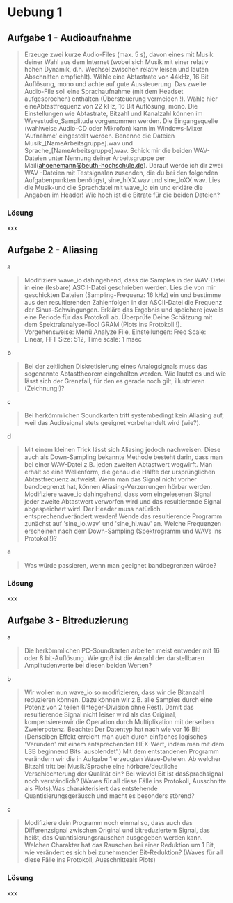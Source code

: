 # Uebung 1


## Aufgabe 1 - Audioaufnahme


> Erzeuge  zwei  kurze  Audio-Files  (max.  5  s),  davon  eines  mit  Musik  deiner  Wahl  aus  dem  Internet (wobei sich Musik mit einer relativ hohen Dynamik, d.h. Wechsel zwischen relativ leisen und lauten Abschnitten 
empfiehlt). Wähle eine Abtastrate von 44kHz, 16 Bit Auflösung, mono und achte auf gute Aussteuerung. Das   zweite   Audio-File   soll   eine   Sprachaufnahme   (mit   dem   Headset aufgesprochen)   enthalten (Übersteuerung  vermeiden
!).  Wähle  hier  eineAbtastfrequenz  von  22  kHz,  16  Bit  Auflösung,  mono.  Die Einstellungen wie Abtastrate, Bitzahl und Kanalzahl können im Wavestudio_Samplitude vorgenommen werden. Die Eingangsquelle (wahlweise Audio-CD oder Mikrofon) kann im Windows-Mixer 'Aufnahme' eingestellt werden. Benenne  die  Dateien Musik_[NameArbeitsgruppe].wav und Sprache_[NameArbeitsgruppe].wav. Schick mir  die  beiden  WAV-Dateien  unter  Nennung  deiner  Arbeitsgruppe  per  Mail(ahoenemann@beuth-hochschule.de). Darauf  werde  ich  dir  zwei  WAV
-Dateien  mit  Testsignalen  zusenden,  die  du  bei  den folgenden   Aufgabenpunkten   benötigst,   sine_hiXX.wav   und   sine_loXX.wav. Lies   die   Musik-und   die Sprachdatei mit wave_io ein und erkläre die Angaben im Header! Wie  hoch ist die Bitrate  für die beiden 
Dateien?

### Lösung
xxx


## Aufgabe 2 - Aliasing

a
> Modifiziere  wave_io dahingehend,  dass  die  Samples  in  der  WAV-Datei  in  eine  (lesbare)  ASCII-Datei geschrieben  werden.  Lies  die  von  mir  geschickten  Dateien  (Sampling-Frequenz:  16  kHz)  ein  und bestimme   aus   den   resultierenden   Zahlenfolgen   in   der   ASCII-Datei   die Frequenz   der   Sinus-Schwingungen. Erkläre das Ergebnis und speichere jeweils eine Periode für das Protokoll ab. Überprüfe Deine Schätzung mit dem Spektralanalyse-Tool GRAM (Plots ins Protokoll !). Vorgehensweise: Menü Analyze File, Einstellungen: Freq Scale: Linear, FFT Size: 512, Time scale: 1 msec

b
> Bei der zeitlichen Diskretisierung eines Analogsignals muss das sogenannte Abtasttheorem eingehalten werden.  Wie lautet  es  und  wie  lässt  sich  der  Grenzfall,  für  den  es  gerade  noch  gilt,  illustrieren (Zeichnung!)?

c
> Bei  herkömmlichen  Soundkarten  tritt  systembedingt  kein  Aliasing  auf,  weil  das  Audiosignal  stets geeignet vorbehandelt wird (wie?). 

d
> Mit einem kleinen Trick lässt sich Aliasing jedoch nachweisen. Diese auch als Down-Sampling bekannte Methode  besteht  darin,  dass  man  bei  einer  WAV-Datei  z.B.  jeden  zweiten  Abtastwert  wegwirft.  Man erhält  so  eine  Wellenform,  die  genau  die  Hälfte  der  ursprünglichen  Abtastfrequenz  aufweist.  Wenn man das Signal nicht vorher bandbegrenzt hat, können Aliasing-Verzerrungen hörbar werden. Modifiziere  wave_io  dahingehend,  dass  vom  eingelesenen  Signal  jeder  zweite  Abtastwert  verworfen wird  und  das  resultierende  Signal  abgespeichert  wird. Der  Header  muss natürlich  entsprechendverändert  werden!  Wende  das  resultierende  Programm  zunächst  auf  'sine_lo.wav'  und  'sine_hi.wav' an.   Welche   Frequenzen   erscheinen   nach   dem   Down-Sampling   (Spektrogramm   und   WAVs   ins Protokoll!)? 

e
> Was würde passieren, wenn man geeignet bandbegrenzen würde?

### Lösung
xxx


## Aufgabe 3 - Bitreduzierung

a
> Die herkömmlichen PC-Soundkarten arbeiten meist entweder mit 16 oder 8 bit-Auflösung. Wie groß ist die Anzahl der darstellbaren Amplitudenwerte bei diesen beiden Werten?

b
> Wir  wollen  nun  wave_io  so  modifizieren,  dass  wir  die  Bitanzahl  reduzieren  können.  Dazu  können  wir z.B. alle  Samples durch eine  Potenz von 2 teilen (Integer-Division ohne  Rest). Damit das resultierende Signal  nicht  leiser  wird  als  das  Original,  kompensierenwir  die  Operation  durch  Multiplikation  mit derselben  Zweierpotenz. Beachte:  Der  Datentyp  hat  nach  wie  vor  16  Bit!(Denselben  Effekt  erreicht man auch durch einfaches logisches 'Verunden' mit einem entsprechenden HEX-Wert, indem man mit dem LSB beginnend Bits 'ausblendet'.) Mit dem entstandenen Programm verändern wir die in Aufgabe 1   erzeugten   Wave-Dateien.   Ab   welcher   Bitzahl   tritt   bei   Musik/Sprache   eine   hörbare/deutliche Verschlechterung der Qualität ein? Bei wieviel Bit ist dasSprachsignal noch verständlich? (Waves für all diese     Fälle     ins    Protokoll,     Ausschnitte     als    Plots).Was     charakterisiert     das     entstehende Quantisierungsgeräusch und macht es besonders störend?

c
> Modifiziere  dein  Programm  noch  einmal  so,  dass  auch  das  Differenzsignal  zwischen  Original  und bitreduziertem  Signal,  das  heißt,  das  Quantisierungsrauschen  ausgegeben  werden  kann.  Welchen Charakter hat das Rauschen bei einer Reduktion um 1 Bit, wie verändert es sich bei zunehmender Bit-Reduktion? (Waves für all diese Fälle ins Protokoll, Ausschnitteals Plots)

### Lösung
xxx